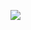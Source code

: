 ![](https://www.nta.go.jp/tmp/796acb7e-c458-4077-bd1f-2910450f78cc/images/3937994a8803b1117aa3008cac84350c12ff3dca70829e83cb637e8a25a6b77f.jpg)